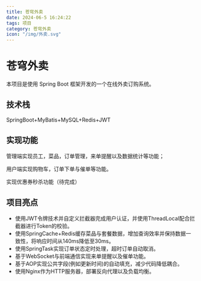 ```yaml
---
title: 苍穹外卖
date: 2024-06-5 16:24:22
tags: 项目
category: 苍穹外卖
icon: "/img/外卖.svg"
---
```


<!--more--->

# 苍穹外卖

本项目是使用 Spring Boot 框架开发的一个在线外卖订购系统。

## 技术栈

SpringBoot+MyBatis+MySQL+Redis+JWT

## 实现功能

管理端实现员工，菜品，订单管理，来单提醒以及数据统计等功能；

用户端实现购物车，订单下单与催单等功能。

实现优惠券秒杀功能（待完成）

## 项目亮点

- 使用JWT令牌技术并自定义拦截器完成用户认证，并使用ThreadLocal配合拦截器进行Token的校验。
- 使用SpringCache+Redis缓存菜品与套餐数据，增加查询效率并保持数据一致性，将响应时间从140ms降低至30ms。
- 使用SpringTask实现订单状态定时处理，超时订单自动取消。
- 基于WebSocket与前端通信实现来单提醒以及催单功能。
- 基于AOP实现公共字段(例如更新时间)的自动填充，减少代码降低耦合。
- 使用Nginx作为HTTP服务器，部署反向代理以及负载均衡。

